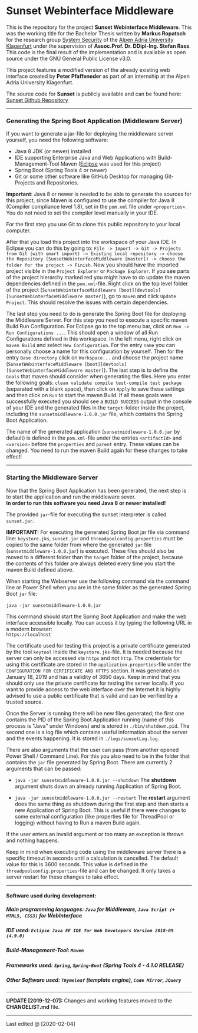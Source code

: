 # Sunset Webinterface Middleware

This is the repository for the project **Sunset Webinterface Middleware**. This was the working title for the Bachelor Thesis written by **Markus Ropatsch** for the research group [System Security](https://www.syssec.at/en/) of the [Alpen Adria University Klagenfurt](https://www.aau.at/en/) under the supervision of **Assoc.Prof. Dr. DDipl-Ing. Stefan Rass**. This code is the final result of the implementation and is available as open source under the GNU General Public License v3.0.

This project features a modified version of the already existing web interface created by **Peter Pfaffeneder** as part of an internship at the Alpen Adria University Klagenfurt.

The source code for **Sunset** is publicly available and can be found here: [Sunset Github Repository](https://github.com/stefan-rass/sunset-ffapl)

---

### Generating the Spring Boot Application (Middleware Server)

If you want to generate a jar-file for deploying the middleware server yourself, you need the following software:

* Java 8 JDK (or newer) installed
* IDE supporting Enterprise Java and Web Applications with Build-Management-Tool Maven ([Eclipse](https://www.eclipse.org/downloads/packages/release/2019-12/r/eclipse-ide-enterprise-java-developers) was used for this project)
* Spring Boot (Spring Tools 4 or newer)
* Git or some other software like GitHub Desktop for managing Git-Projects and Repositories.

**Important**: Java 8 or newer is needed to be able to generate the sources for this project, since Maven is configured to use the compiler for Java 8 (Compiler compliance level 1.8), set in the `pom.xml` file under `<properties>`. You do not need to set the compiler level manually in your IDE.

For the first step you use Git to clone this public repository to your local computer. 

After that you load this project into the workspace of your Java IDE. In Eclipse you can do this by going to: `File -> Import -> Git -> Projects from Git (with smart import) -> Existing local repository -> choose the Repository (SunsetWebinterfaceMiddleware [master]) -> choose the folder for the project -> Finish`. Now you should have the imported project visible in the `Project Explorer` or `Package Explorer`. If you see parts of the project hierarchy marked red you might have to do update the maven dependencies defined in the `pom.xml`-file. Right click on the top level folder of the project (`SunsetWebinterfaceMiddleware [boot][devtools][SunsetWebinterfaceMiddleware master]`), go to `maven` and click `Update Project`. This should resolve the issues with certain dependencies.

The last step you need to do is generate the Spring Boot file for deploying the Middleware Server. For this step you need to execute a specific maven Build Run Configuration. For Eclipse go to the top menu bar, click on `Run -> Run Configurations ...`. This should open a window of all Run Configurations defined in this workspace. In the left menu, right click on `maven Build` and select `New Configuration`. For the entry `name` you can personally choose a name for this configuration by yourself. Then for the entry `Base directory` click on `Workspace...` and choose the project name (`SunsetWebinterfaceMiddleware [boot][devtools][SunsetWebinterfaceMiddleware master]`). The last step is to define the `Goals` that maven should consider when generating the files. Here you enter the following goals: `clean validate compile test-compile test package` (separated with a blank space), then click on `Apply` to save these settings and then click on `Run` to start the maven Build. If all these goals were successfully executed you should see a `BUILD SUCCESS` output in the console of your IDE and the generated files in the `target`-folder inside the project, including the `sunsetmiddleware-1.0.0.jar` file, which contains the Spring Boot Application. 

The name of the generated application (`sunsetmiddleware-1.0.0.jar` by default) is defined in the `pom.xml`-file under the entries `<artifactId>` and `<version>` before the `properties` and `parent` entry. These values can be changed. You need to run the maven Build again for these changes to take effect!

---

### Starting the Middleware Server

Now that the Spring Boot Application has been generated, the next step is to start the application and run the middleware sever.<br/> 
**In order to run this software you need Java 8 or newer installed!**

The provided `jar`-file for executing the sunset interpreter is called `sunset.jar`.

**IMPORTANT:** For executing the generated Spring Boot jar file via command line: `keystore.jks`, `sunset.jar` and `threadpoolconfig.properties` must be copied to the same folder from where the generated `jar` file (`sunsetmiddleware-1.0.0.jar`) is executed. These files should also be moved to a different folder than the `target` folder of the project, because the contents of this folder are always deleted every time you start the maven Build defined above. 

When starting the Webserver use the following command via the command line or Power Shell when you are in the same folder as the generated Spring Boot `jar` file:<br/><br/> `java -jar sunsetmiddleware-1.0.0.jar`<br/>

This command should start the Spring Boot Application and make the web interface accessible locally. You can access it by typing the following URL in a modern browser:<br/>`https://localhost`<br/>

The certificate used for testing this project is a private certificate generated by the tool `keytool` inside the `keystore.jks`-file. It is needed because the server can only be accessed via `https` and not `http`. The credentials for using this certificate are stored in the `application.properties`-file under the `CONFIGURATION FOR CERTIFICATE AND HTTPS` section. It was generated on January 18, 2019 and has a validity of 3650 days. Keep in mind that you should only use the private certificate for testing the server locally. If you want to provide access to the web interface over the Internet it is highly advised to use a public certificate that is valid and can be verified by a trusted source.

Once the Server is running there will be new files generated; the first one contains the PID of the Spring Boot Application running (name of this process is "Java" under Windows) and is stored in `./bin/shutdown.pid`. The second one is a log file which contains useful information about the server and the events happening. It is stored in `./logs/sunsetLog.log`.

There are also arguments that the user can pass (from another opened Power Shell / Command Line). For this you also need to be in the folder that contains the `jar` file generated by Spring Boot. There are currently 2 arguments that can be passed:<br/>

* `java -jar sunsetmiddleware-1.0.0.jar --shutdown` The **shutdown** argument shuts down an already running Application of Spring Boot.


* `java -jar sunsetmiddleware-1.0.0.jar --restart` The **restart** argument does the same thing as shutdown during the first step and then starts a new Application of Spring Boot. This is useful if there were changes to some external configuration (like properties file for ThreadPool or logging) without having to Run a maven Build again.

If the user enters an invalid argument or too many an exception is thrown and nothing happens.

Keep in mind when executing code using the middleware server there is a specific timeout in seconds until a calculation is cancelled. The default value for this is 3600 seconds. This value is defined in the `threadpoolconfig.properties`-file and can be changed. It only takes a server restart for these changes to take effect.

---

#### Software used during development:

##### Main programming languages: `Java` for Middleware, `Java Script (+ HTML5, CSS3)` for WebInterface
##### IDE used: `Eclipse Java EE IDE for Web Developers Version 2018-09 (4.9.0)`
##### Build-Management-Tool: `Maven`
##### Frameworks used: `Spring`, `Spring-Boot` (Spring Tools 4 - 4.1.0 RELEASE)
##### Other Software used: `Thymeleaf` (template engine), `Code Mirror`, `JQuery`

---

**UPDATE [2019-12-07]:** Changes and working features moved to the **CHANGELIST.md** file.

---

Last edited @ [2020-02-04]
